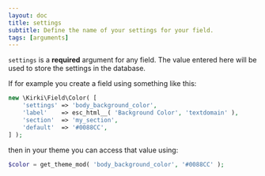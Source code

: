 ```yaml
---
layout: doc
title: settings
subtitle: Define the name of your settings for your field.
tags: [arguments]
---
```


`settings` is a **required** argument for any field. The value entered here will be used to store the settings in the database.

If for example you create a field using something like this:

```php
new \Kirki\Field\Color( [
    'settings' => 'body_background_color',
    'label'    => esc_html__( 'Background Color', 'textdomain' ),
    'section'  => 'my_section',
    'default'  => '#0088CC',
] );
```
then in your theme you can access that value using:

```php
$color = get_theme_mod( 'body_background_color', '#0088CC' );
```
